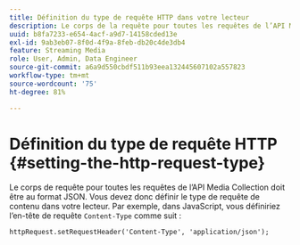 ```yaml
---
title: Définition du type de requête HTTP dans votre lecteur
description: Le corps de la requête pour toutes les requêtes de l’API Media Collection doit être au format JSON. Découvrez comment définir le type de requête de contenu dans votre lecteur.
uuid: b8fa7233-e654-4acf-a9d7-14158cded13e
exl-id: 9ab3eb07-8f0d-4f9a-8feb-db20c4de3db4
feature: Streaming Media
role: User, Admin, Data Engineer
source-git-commit: a6a9d550cbdf511b93eea132445607102a557823
workflow-type: tm+mt
source-wordcount: '75'
ht-degree: 81%

---
```


# Définition du type de requête HTTP {#setting-the-http-request-type}

Le corps de requête pour toutes les requêtes de l’API Media Collection doit être au format JSON. Vous devez donc définir le type de requête de contenu dans votre lecteur. Par exemple, dans JavaScript, vous définiriez l’en-tête de requête `Content-Type` comme suit :

```
httpRequest.setRequestHeader('Content-Type', 'application/json'); 
```
